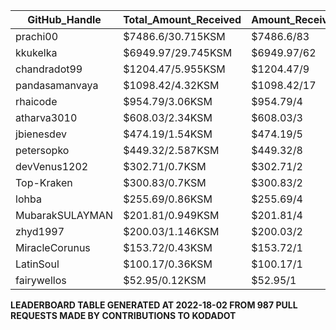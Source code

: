 ﻿| GitHub_Handle   | Total_Amount_Received | Amount_Received_to_Merged_PRs | Num_Of_Open_PRs | Merged_PRs | Closed_PRs | Lines_Added_to_Lines_Removed | Total_Commits_Merged | Last_Transaction_Link                                                                                                              |
|-----------------|-----------------------|-------------------------------|-----------------|------------|------------|------------------------------|----------------------|------------------------------------------------------------------------------------------------------------------------------------|
| prachi00        | $7486.6/30.715KSM     | $7486.6/83                    | 91              | 83         | 8          | 2589/3159                    | 474                  | [Link to last transaction](https://kusama.subscan.io/extrinsic/0xe5563f87a9338ac3d4b9cb89bd7d678a877049e8738a08250e0ce59fd7548b32) |
| kkukelka        | $6949.97/29.745KSM    | $6949.97/62                   | 64              | 62         | 2          | 3793/2262                    | 254                  | [Link to last transaction](https://kusama.subscan.io/extrinsic/0x8be040272b307e806d807ef64f3f1120c3df0326339bcbb97d30d274e3460939) |
| chandradot99    | $1204.47/5.955KSM     | $1204.47/9                    | 9               | 9          | 0          | 900/146                      | 43                   | [Link to last transaction](https://kusama.subscan.io/extrinsic/0xa60c8eda47807651d47079645ac2a23241e38ec6f5f434b229eebbcdd1fa4c10) |
| pandasamanvaya  | $1098.42/4.32KSM      | $1098.42/17                   | 18              | 17         | 1          | 1560/455                     | 68                   | [Link to last transaction](https://kusama.subscan.io/extrinsic/0xa2b431d8f528ad863174d5378f89fd90016c872a227f06b4d1714c652c3a18d9) |
| rhaicode        | $954.79/3.06KSM       | $954.79/4                     | 7               | 4          | 3          | 1001/667                     | 32                   | [Link to last transaction](https://kusama.subscan.io/extrinsic/0xdf0621c718394966b2bf3df5dcf74b988c62e9aa01e13a1ea3014e1ad9b92889) |
| atharva3010     | $608.03/2.34KSM       | $608.03/3                     | 4               | 3          | 1          | 50/87                        | 12                   | [Link to last transaction](https://kusama.subscan.io/extrinsic/0x3642ecc104efef83d1cf81d87110cd3c31fe35d0ba72ce9bed13dc2c01a70cfc) |
| jbienesdev      | $474.19/1.54KSM       | $474.19/5                     | 5               | 5          | 0          | 409/49                       | 9                    | [Link to last transaction](https://kusama.subscan.io/extrinsic/0x0563971bd8839e5e25dc53572e17b8367dda373f2441d3e04613c74099d3751e) |
| petersopko      | $449.32/2.587KSM      | $449.32/8                     | 9               | 8          | 1          | 193/85                       | 33                   | [Link to last transaction](https://kusama.subscan.io/extrinsic/0xd69260012a8a19892d56c0a8d86cff0cf1c603a89ac9237099182d55e354368f) |
| devVenus1202    | $302.71/0.7KSM        | $302.71/2                     | 3               | 2          | 1          | 305/28                       | 95                   | [Link to last transaction](https://kusama.subscan.io/extrinsic/0xd2cb95fd62f98cde83f1ce47dab3fa7636b111116a193f6185d26b7c376f7f4f) |
| Top-Kraken      | $300.83/0.7KSM        | $300.83/2                     | 4               | 2          | 2          | 579/4                        | 26                   | [Link to last transaction](https://kusama.subscan.io/extrinsic/0xe4e984cf692f06a76319756e0e6a9589c0bfaa8420868e42118991d60650e19b) |
| lohba           | $255.69/0.86KSM       | $255.69/4                     | 4               | 4          | 0          | 51/17                        | 21                   | [Link to last transaction](https://kusama.subscan.io/extrinsic/0x00915c8de0bdc4a8b91dab001bf9b3c538e397d80139e88fdebd1f177c6eaae0) |
| MubarakSULAYMAN | $201.81/0.949KSM      | $201.81/4                     | 5               | 4          | 1          | 61/11                        | 261                  | [Link to last transaction](https://kusama.subscan.io/extrinsic/0x0162abe9a26b4733f9d4dbc306d137f1ece23a8ab361a550c019159efae225cb) |
| zhyd1997        | $200.03/1.146KSM      | $200.03/2                     | 4               | 2          | 2          | 45/18                        | 14                   | [Link to last transaction](https://kusama.subscan.io/extrinsic/0xdf8eaeb1b335e02783eaeea11bbe91bb74a9b00001efcdfb22cd50ee0eda6ced) |
| MiracleCorunus  | $153.72/0.43KSM       | $153.72/1                     | 5               | 1          | 4          | 315/131                      | 192                  | [Link to last transaction](https://kusama.subscan.io/extrinsic/10176854-4)                                                         |
| LatinSoul       | $100.17/0.36KSM       | $100.17/1                     | 3               | 1          | 2          | 32/32                        | 7                    | [Link to last transaction](https://kusama.subscan.io/extrinsic/0x14101d25cb4ddc73159dfadabba18c6e3f98fa369dfce47cefde7699d964a538) |
| fairywellos     | $52.95/0.12KSM        | $52.95/1                      | 2               | 1          | 1          | 22/3                         | 9                    | [Link to last transaction](https://kusama.subscan.io/extrinsic/0x9b8c61de44f59da4d0ba0ffda3b732470435bc9042604fe3c2f04a3df2585542) |

**LEADERBOARD TABLE GENERATED AT 2022-18-02 FROM 987 PULL REQUESTS MADE BY CONTRIBUTIONS TO KODADOT**
